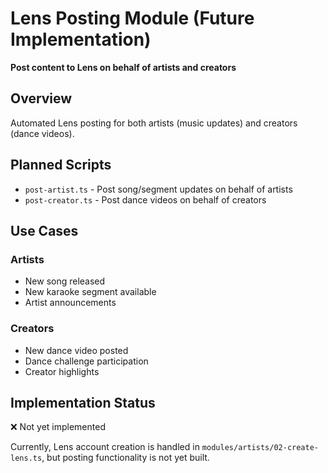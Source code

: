 # Lens Posting Module (Future Implementation)

**Post content to Lens on behalf of artists and creators**

## Overview

Automated Lens posting for both artists (music updates) and creators (dance videos).

## Planned Scripts

- `post-artist.ts` - Post song/segment updates on behalf of artists
- `post-creator.ts` - Post dance videos on behalf of creators

## Use Cases

### Artists
- New song released
- New karaoke segment available
- Artist announcements

### Creators
- New dance video posted
- Dance challenge participation
- Creator highlights

## Implementation Status

❌ Not yet implemented

Currently, Lens account creation is handled in `modules/artists/02-create-lens.ts`, but posting functionality is not yet built.
